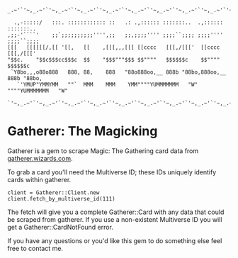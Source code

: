     _.~'`'~,_.~'`'~,_.~'`'~,_.~'`'~,_.~'`'~,_.~'`'~,_.~'`'~,_.~'`'~,_.~'`'~,_.~'`'~,

      .,-:::::/   :::. :::::::::::: ::   .: .,:::::: :::::::..  .,:::::: :::::::..   
    ,;;-'````'    ;;`;;;;;;;;;;'''',;;   ;;,;;;;'''' ;;;;``;;;; ;;;;'''' ;;;;``;;;;  
    [[[   [[[[[[/,[[ '[[,   [[    ,[[[,,,[[[ [[cccc   [[[,/[[['  [[cccc   [[[,/[[['  
    "$$c.    "$$c$$$cc$$$c  $$    "$$$"""$$$ $$""""   $$$$$$c    $$""""   $$$$$$c    
     `Y8bo,,,o88o888   888, 88,    888   "88o888oo,__ 888b "88bo,888oo,__ 888b "88bo,
       `'YMUP"YMMYMM   ""`  MMM    MMM    YMM""""YUMMMMMMM   "W" """"YUMMMMMMM   "W" 

    `'~,_.~'`'~,_.~'`'~,_.~'`'~,_.~'`'~,_.~'`'~,_.~'`'~,_.~'`'~,_.~'`'~,_.~'`'~,_.~'`


# Gatherer: The Magicking

Gatherer is a gem to scrape Magic: The Gathering card data from [gatherer.wizards.com](http://gatherer.wizards.com).

To grab a card you'll need the Multiverse ID; these IDs uniquely identify cards within gatherer.

    client = Gatherer::Client.new
    client.fetch_by_multiverse_id(111)

The fetch will give you a complete Gatherer::Card with any data that could be scraped from gatherer.
If you use a non-existent Multiverse ID you will get a Gatherer::CardNotFound error.

If you have any questions or you'd like this gem to do something else feel free to contact me.
